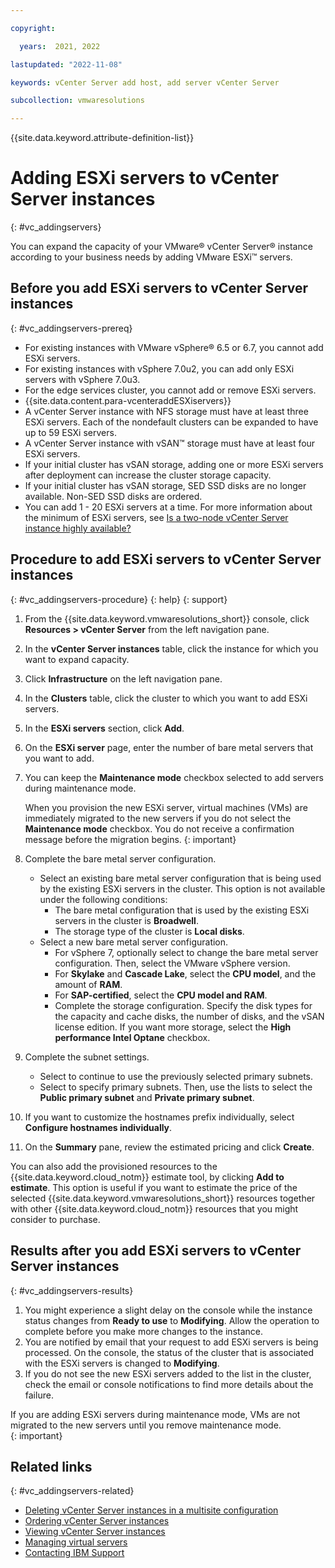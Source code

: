 ```yaml
---

copyright:

  years:  2021, 2022

lastupdated: "2022-11-08"

keywords: vCenter Server add host, add server vCenter Server

subcollection: vmwaresolutions

---
```


{{site.data.keyword.attribute-definition-list}}

# Adding ESXi servers to vCenter Server instances
{: #vc_addingservers}

You can expand the capacity of your VMware® vCenter Server® instance according to your business needs by adding VMware ESXi™ servers.

## Before you add ESXi servers to vCenter Server instances
{: #vc_addingservers-prereq}

* For existing instances with VMware vSphere® 6.5 or 6.7, you cannot add ESXi servers.
* For existing instances with vSphere 7.0u2, you can add only ESXi servers with vSphere 7.0u3.
* For the edge services cluster, you cannot add or remove ESXi servers.
* {{site.data.content.para-vcenteraddESXiservers}}
* A vCenter Server instance with NFS storage must have at least three ESXi servers. Each of the nondefault clusters can be expanded to have up to 59 ESXi servers.
* A vCenter Server instance with vSAN™ storage must have at least four ESXi servers.
* If your initial cluster has vSAN storage, adding one or more ESXi servers after deployment can increase the cluster storage capacity.
* If your initial cluster has vSAN storage, SED SSD disks are no longer available. Non-SED SSD disks are ordered.
* You can add 1 - 20 ESXi servers at a time. For more information about the minimum of ESXi servers, see [Is a two-node vCenter Server instance highly available?](/docs/vmwaresolutions?topic=vmwaresolutions-faq-vmwaresolutions#is-a-two-node-vcenter-server-instance-highly-available)

## Procedure to add ESXi servers to vCenter Server instances
{: #vc_addingservers-procedure}
{: help}
{: support}

1. From the {{site.data.keyword.vmwaresolutions_short}} console, click **Resources > vCenter Server** from the left navigation pane.
2. In the **vCenter Server instances** table, click the instance for which you want to expand capacity.
3. Click **Infrastructure** on the left navigation pane.
4. In the **Clusters** table, click the cluster to which you want to add ESXi servers.
5. In the **ESXi servers** section, click **Add**.
6. On the **ESXi server** page, enter the number of bare metal servers that you want to add.
7. You can keep the **Maintenance mode** checkbox selected to add servers during maintenance mode.

   When you provision the new ESXi server, virtual machines (VMs) are immediately migrated to the new servers if you do not select the **Maintenance mode** checkbox. You do not receive a confirmation message before the migration begins.
   {: important}

8. Complete the bare metal server configuration.
   * Select an existing bare metal server configuration that is being used by the existing ESXi servers in the cluster. This option is not available under the following conditions:
      * The bare metal configuration that is used by the existing ESXi servers in the cluster is **Broadwell**.
      * The storage type of the cluster is **Local disks**.
   * Select a new bare metal server configuration.
      * For vSphere 7, optionally select to change the bare metal server configuration. Then, select the VMware vSphere version.
      * For **Skylake** and **Cascade Lake**, select the **CPU model**, and the amount of **RAM**.
      * For **SAP-certified**, select the **CPU model and RAM**.
      * Complete the storage configuration. Specify the disk types for the capacity and cache disks, the number of disks, and the vSAN license edition. If you want more storage, select the **High performance Intel Optane** checkbox.
9. Complete the subnet settings.
    * Select to continue to use the previously selected primary subnets.
    * Select to specify primary subnets. Then, use the lists to select the **Public primary subnet** and **Private primary subnet**.
10. If you want to customize the hostnames prefix individually, select **Configure hostnames individually**.
11. On the **Summary** pane, review the estimated pricing and click **Create**.

   You can also add the provisioned resources to the {{site.data.keyword.cloud_notm}} estimate tool, by clicking **Add to estimate**. This option is useful if you want to estimate the price of the selected {{site.data.keyword.vmwaresolutions_short}} resources together with other {{site.data.keyword.cloud_notm}} resources that you might consider to purchase.

## Results after you add ESXi servers to vCenter Server instances
{: #vc_addingservers-results}

1. You might experience a slight delay on the console while the instance status changes from **Ready to use** to **Modifying**. Allow the operation to complete before you make more changes to the instance.
2. You are notified by email that your request to add ESXi servers is being processed. On the console, the status of the cluster that is associated with the ESXi servers is changed to **Modifying**.
3. If you do not see the new ESXi servers added to the list in the cluster, check the email or console notifications to find more details about the failure.

If you are adding ESXi servers during maintenance mode, VMs are not migrated to the new servers until you remove maintenance mode.   
{: important}

## Related links
{: #vc_addingservers-related}

* [Deleting vCenter Server instances in a multisite configuration](/docs/vmwaresolutions?topic=vmwaresolutions-vc_deletinginstance_multi)
* [Ordering vCenter Server instances](/docs/vmwaresolutions?topic=vmwaresolutions-vc_orderinginstance-req)
* [Viewing vCenter Server instances](/docs/vmwaresolutions?topic=vmwaresolutions-vc_viewinginstances)
* [Managing virtual servers](/docs/virtual-servers?topic=virtual-servers-managing-virtual-servers)
* [Contacting IBM Support](/docs/vmwaresolutions?topic=vmwaresolutions-trbl_support)
